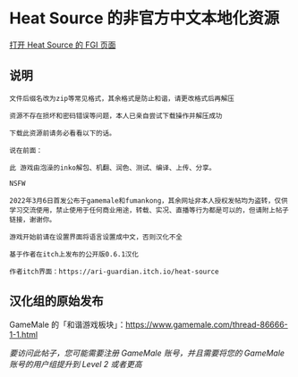 # Heat Source 的非官方中文本地化资源

[打开 Heat Source 的 FGI 页面](https://furrygames.top/zh-cn/games/Heat_Source.html)

## 说明
    文件后缀名改为zip等常见格式，其余格式是防止和谐，请更改格式后再解压
    
    资源不存在损坏和密码错误等问题，本人已亲自尝试下载操作并解压成功
    
    下载此资源前请务必看看以下的话。
    
    说在前面：

    此 游戏由泡澡的inko解包、机翻、润色、测试、编译、上传、分享。
    
    NSFW
    
    2022年3月6日首发公布于gamemale和fumankong，其余网址非本人授权发帖均为盗转，仅供学习交流使用，禁止使用于任何商业用途，转载、实况、直播等行为都是可以的，但请附上帖子链接，谢谢你。

    游戏开始前请在设置界面将语言设置成中文，否则汉化不全
    
    基于作者在itch上发布的公开版0.6.1汉化
    
    作者itch界面：https://ari-guardian.itch.io/heat-source

## 汉化组的原始发布

GameMale 的「和谐游戏板块」：<https://www.gamemale.com/thread-86666-1-1.html>

_要访问此帖子，您可能需要注册 GameMale 账号，并且需要将您的 GameMale 账号的用户组提升到 Level 2 或者更高_
